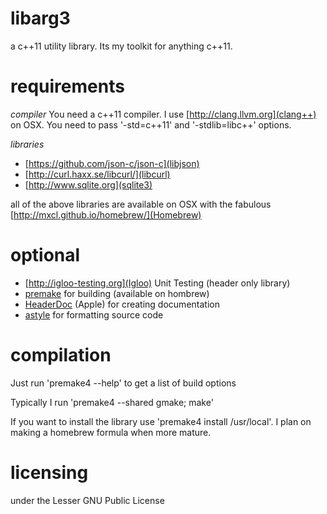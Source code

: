 libarg3
=======

a c++11 utility library.  Its my toolkit for anything c++11.

requirements
============

*compiler*
You need a c++11 compiler.  I use [http://clang.llvm.org](clang++) on OSX. You need to pass '-std=c++11' and '-stdlib=libc++' options.

*libraries*
- [https://github.com/json-c/json-c](libjson)
- [http://curl.haxx.se/libcurl/](libcurl)
- [http://www.sqlite.org](sqlite3)

all of the above libraries are available on OSX with the fabulous [http://mxcl.github.io/homebrew/](Homebrew)

optional
========

- [http://igloo-testing.org](Igloo) Unit Testing (header only library)
- [premake](http://industriousone.com/premake) for building (available on hombrew)
- [HeaderDoc](http://developer.apple.com/library/mac/#documentation/developertools/Conceptual/HeaderDoc/intro/intro.html) (Apple) for creating documentation
- [astyle](http://astyle.sourceforge.net) for formatting source code

compilation
===========

Just run 'premake4 --help' to get a list of build options

Typically I run 'premake4 --shared gmake; make'

If you want to install the library use 'premake4 install /usr/local'.  I plan on making a homebrew formula when more mature.

licensing
=========

under the Lesser GNU Public License
